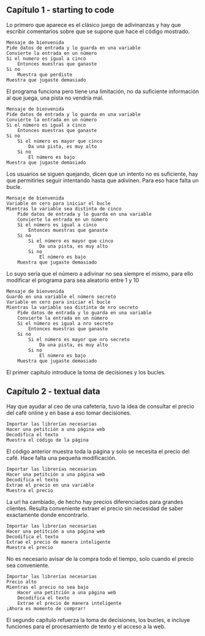 ## Capítulo 1 - starting to code

Lo primero que aparece es el clásico juego de adivinanzas y hay que escribir comentarios sobre que se supone que hace el código mostrado.

```
Mensaje de bienvenida
Pide datos de entrada y lo guarda en una variable
Convierte la entrada en un número
Si el numero es igual a cinco
    Entonces muestras que ganaste
Si no
    Muestra que perdiste
Muestra que jugaste demasiado
```

El programa funciona pero tiene una limitación, no da suficiente información al que juega, una pista no vendría mal.

```
Mensaje de bienvenida
Pide datos de entrada y lo guarda en una variable
Convierte la entrada en un número
Si el número es igual a cinco
    Entonces muestras que ganaste
Si no
    Si el número es mayor que cinco
        Da una pista, es muy alto
    Si no
        El número es bajo
Muestra que jugaste demasiado
```

Los usuarios se siguen quejando, dicen que un intento no es suficiente, hay que permitirles seguir intentando hasta que adivinen. Para eso hace falta un bucle.

```
Mensaje de bienvenida
Variable en cero para iniciar el bucle
Mientras la variable sea distinta de cinco
    Pide datos de entrada y lo guarda en una variable
    Convierte la entrada en un número
    Si el número es igual a cinco
        Entonces muestras que ganaste
    Si no
        Si el número es mayor que cinco
            Da una pista, es muy alto
        Si no
            El número es bajo
    Muestra que jugaste demasiado
```

Lo suyo sería que el número a adivinar no sea siempre el mismo, para ello modificar el programa para sea aleatorio entre 1 y 10

```
Mensaje de bienvenida
Guardo en una variable el número secreto
Variable en cero para iniciar el bucle
Mientras la variable sea distinta de nro secreto
    Pide datos de entrada y lo guarda en una variable
    Convierte la entrada en un número
    Si el número es igual a nro secreto
        Entonces muestras que ganaste
    Si no
        Si el número es mayor que nro secreto
            Da una pista, es muy alto
        Si no
            El número es bajo
    Muestra que jugaste demasiado
```
El primer capítulo introduce la toma de decisiones y los bucles.

## Capítulo 2 - textual data

Hay que ayudar al ceo de una cafetería, tuvo la idea de consultar el precio del café online y en base a eso tomar decisiones.

```
Importar las librerías necesarias
Hacer una petitción a una página web
Decodifica el texto
Muestra el código de la página
```

El código anterior muestra toda la página y solo se necesita el precio del café. Hace falta una pequeña modificación.

```
Importar las librerías necesarias
Hacer una petitción a una página web
Decodifica el texto
Extrae el precio en una variable
Muestra el precio
```

La url ha cambiado, de hecho hay precios diferenciados para grandes clientes. Resulta conveniente extraer el precio sin necesidad de saber exactamente donde encontrarlo.

```
Importar las librerías necesarias
Hacer una petitción a una página web
Decodifica el texto
Extrae el precio de manera inteligente
Muestra el precio
```

No es necesario avisar de la compra todo el tiempo, solo cuando el precio sea conveniente.

```
Importar las librerías necesarias
Precio alto
Mientras el precio no sea bajo
    Hacer una petitción a una página web
    Decodifica el texto
    Extrae el precio de manera inteligente
¡Ahora es momento de comprar!
```

El segundo capítulo refuerza la toma de decisiones, los bucles, e incluye funciones para el procesamiento de texto y el acceso a la web.